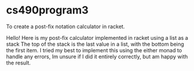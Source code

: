 # cs490program3
To create a post-fix notation calculator in racket.

Hello! Here is my post-fix calculator implemented in racket using a list as a stack
The top of the stack is the last value in a list, with the bottom being the first item.
I tried my best to implement this using the either monad to handle any errors, Im unsure if I did it entirely correctly, but am happy with the result.

